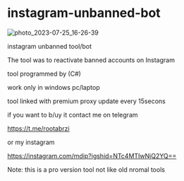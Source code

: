 # instagram-unbanned-bot

![photo_2023-07-25_16-26-39](https://files.catbox.moe/foc5jd.jpg)

instagram unbanned tool/bot

 The tool was to reactivate banned accounts on Instagram


tool programmed by (C#)

work only in windows pc/laptop

tool linked with premium proxy update every 15secons 


if you want to b/uy it contact me on telegram

https://t.me/rootabrzi

or my instagram

https://instagram.com/mdip?igshid=NTc4MTIwNjQ2YQ==

Note: this is a pro version tool not like old nromal tools
